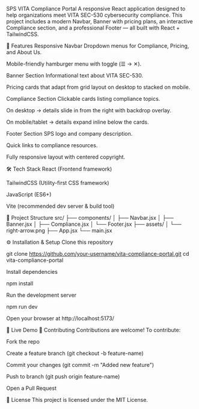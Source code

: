 SPS VITA Compliance Portal
A responsive React application designed to help organizations meet VITA SEC-530 cybersecurity compliance. This project includes a modern Navbar, Banner with pricing plans, an interactive Compliance section, and a professional Footer — all built with React + TailwindCSS.

🚀 Features
Responsive Navbar
Dropdown menus for Compliance, Pricing, and About Us.

Mobile-friendly hamburger menu with toggle (☰ → ✕).

Banner Section
Informational text about VITA SEC-530.

Pricing cards that adapt from grid layout on desktop to stacked on mobile.

Compliance Section
Clickable cards listing compliance topics.

On desktop → details slide in from the right with backdrop overlay.

On mobile/tablet → details expand inline below the cards.

Footer Section
SPS logo and company description.

Quick links to compliance resources.

Fully responsive layout with centered copyright.

🛠️ Tech Stack
React (Frontend framework)

TailwindCSS (Utility-first CSS framework)

JavaScript (ES6+)

Vite (recommended dev server & build tool)

📂 Project Structure
src/ ├── components/ │ ├── Navbar.jsx │ ├── Banner.jsx │ ├── Compliance.jsx │ └── Footer.jsx ├── assets/ │ └── right-arrow.png ├── App.jsx └── main.jsx

⚙️ Installation & Setup
Clone this repository

git clone https://github.com/your-username/vita-compliance-portal.git cd vita-compliance-portal

Install dependencies

npm install

Run the development server

npm run dev

Open your browser at http://localhost:5173/

🔗 Live Demo
🤝 Contributing
Contributions are welcome! To contribute:

Fork the repo

Create a feature branch (git checkout -b feature-name)

Commit your changes (git commit -m "Added new feature")

Push to branch (git push origin feature-name)

Open a Pull Request

📜 License
This project is licensed under the MIT License.
